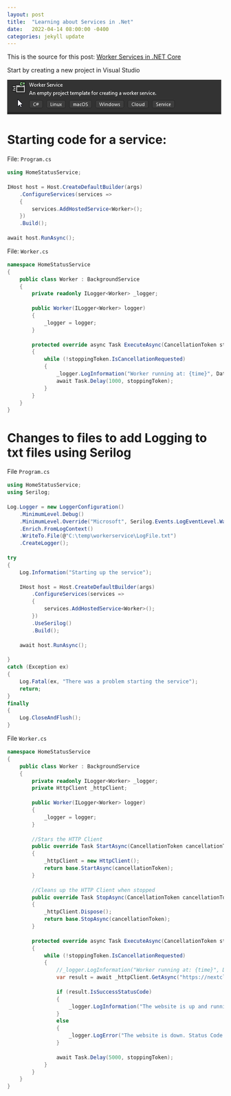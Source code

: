 ```yaml
---
layout: post
title:  "Learning about Services in .Net"
date:   2022-04-14 08:00:00 -0400
categories: jekyll update
---
```

This is the source for this post: [Worker Services in .NET Core][Worker-Services-in-.NET-Core]

Start by creating a new project in Visual Studio

![Alt text](https://github.com/ahostetter/ahostetter.github.io/blob/main/resources/images/project_type.png?raw=true "Project Type: Worker Service")

# Starting code for a service:

File: `Program.cs`

```c#
using HomeStatusService;

IHost host = Host.CreateDefaultBuilder(args)
    .ConfigureServices(services =>
    {
        services.AddHostedService<Worker>();
    })
    .Build();

await host.RunAsync();
```

File: `Worker.cs`

```c#
namespace HomeStatusService
{
    public class Worker : BackgroundService
    {
        private readonly ILogger<Worker> _logger;

        public Worker(ILogger<Worker> logger)
        {
            _logger = logger;
        }

        protected override async Task ExecuteAsync(CancellationToken stoppingToken)
        {
            while (!stoppingToken.IsCancellationRequested)
            {
                _logger.LogInformation("Worker running at: {time}", DateTimeOffset.Now);
                await Task.Delay(1000, stoppingToken);
            }
        }
    }
}
```

# Changes to files to add Logging to txt files using Serilog

File `Program.cs`

```c#
using HomeStatusService;
using Serilog;

Log.Logger = new LoggerConfiguration()
    .MinimumLevel.Debug()
    .MinimumLevel.Override("Microsoft", Serilog.Events.LogEventLevel.Warning)
    .Enrich.FromLogContext()
    .WriteTo.File(@"C:\temp\workerservice\LogFile.txt")
    .CreateLogger();

try
{
    Log.Information("Starting up the service");

    IHost host = Host.CreateDefaultBuilder(args)
        .ConfigureServices(services =>
        {
            services.AddHostedService<Worker>();
        })
        .UseSerilog()
        .Build();

    await host.RunAsync();

}
catch (Exception ex)
{
    Log.Fatal(ex, "There was a problem starting the service");
    return;
}
finally
{
    Log.CloseAndFlush();
}
```

File `Worker.cs`

```c#
namespace HomeStatusService
{
    public class Worker : BackgroundService
    {
        private readonly ILogger<Worker> _logger;
        private HttpClient _httpClient;

        public Worker(ILogger<Worker> logger)
        {
            _logger = logger;
        }

        //Stars the HTTP Client
        public override Task StartAsync(CancellationToken cancellationToken)
        {
            _httpClient = new HttpClient();
            return base.StartAsync(cancellationToken);
        }

        //Cleans up the HTTP Client when stopped
        public override Task StopAsync(CancellationToken cancellationToken)
        {
            _httpClient.Dispose();
            return base.StopAsync(cancellationToken);
        }

        protected override async Task ExecuteAsync(CancellationToken stoppingToken)
        {
            while (!stoppingToken.IsCancellationRequested)
            {
                //_logger.LogInformation("Worker running at: {time}", DateTimeOffset.Now);
                var result = await _httpClient.GetAsync("https://nextcloud.chadamtech.com");
                
                if (result.IsSuccessStatusCode)
                {
                    _logger.LogInformation("The website is up and running. Status Code {StatusCode}", result.StatusCode);
                }
                else
                {
                    _logger.LogError("The website is down. Status Code {StatusCode}", result.StatusCode);
                }

                await Task.Delay(5000, stoppingToken);
            }
        }
    }
}
```



[Worker-Services-in-.NET-Core]: https://www.youtube.com/watch?v=PzrTiz_NRKA
